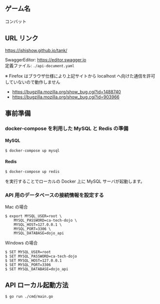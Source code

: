 ## ゲーム名

コンバット

## URL リンク

https://ishishow.github.io/tank/

SwaggerEditor: <https://editor.swagger.io> <br>
定義ファイル: `./api-document.yaml`<br>

※ Firefox はブラウザ仕様により上記サイトから localhost へ向けた通信を許可していないので動作しません

- https://bugzilla.mozilla.org/show_bug.cgi?id=1488740
- https://bugzilla.mozilla.org/show_bug.cgi?id=903966

## 事前準備

### docker-compose を利用した MySQL と Redis の準備

#### MySQL

```
$ docker-compose up mysql
```

#### Redis

```
$ docker-compose up redis
```

を実行することでローカルの Docker 上に MySQL サーバが起動します。

### API 用のデータベースの接続情報を設定する

Mac の場合

```
$ export MYSQL_USER=root \
    MYSQL_PASSWORD=ca-tech-dojo \
    MYSQL_HOST=127.0.0.1 \
    MYSQL_PORT=3306 \
    MYSQL_DATABASE=dojo_api
```

Windows の場合

```
$ SET MYSQL_USER=root
$ SET MYSQL_PASSWORD=ca-tech-dojo
$ SET MYSQL_HOST=127.0.0.1
$ SET MYSQL_PORT=3306
$ SET MYSQL_DATABASE=dojo_api
```

## API ローカル起動方法

```
$ go run ./cmd/main.go
```
